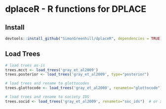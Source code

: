 # dplaceR - R functions for DPLACE

## Install

```r
devtools::install_github("SimonGreenhill/dplaceR", dependencies = TRUE)
```

## Load Trees

```r
# load trees as-is
trees.mcct <- load_trees('gray_et_al2009')
trees.posterior <- load_trees('gray_et_al2009', type="posterior")

# load trees and rename to glottocodes
trees.glottocode <- load_trees('gray_et_al2009', renameto="glottocode")

# load trees and rename to society IDS
trees.socid <- load_trees('gray_et_al2009', renameto="soc_ids")  # or xd_ids
```


